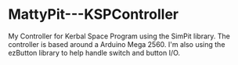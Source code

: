 # MattyPit---KSPController
My Controller for Kerbal Space Program using the SimPit library.
The controller is based around a Arduino Mega 2560. 
I'm also using the ezButton library to help handle switch and button I/O.
